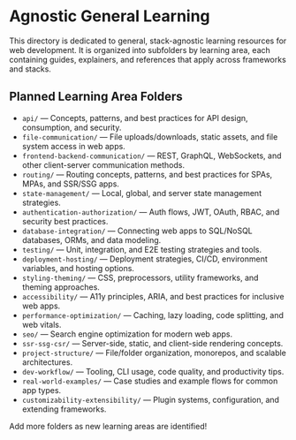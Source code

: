 # Agnostic General Learning

This directory is dedicated to general, stack-agnostic learning resources for web development. It is organized into subfolders by learning area, each containing guides, explainers, and references that apply across frameworks and stacks.

## Planned Learning Area Folders

- `api/` — Concepts, patterns, and best practices for API design, consumption, and security.
- `file-communication/` — File uploads/downloads, static assets, and file system access in web apps.
- `frontend-backend-communication/` — REST, GraphQL, WebSockets, and other client-server communication methods.
- `routing/` — Routing concepts, patterns, and best practices for SPAs, MPAs, and SSR/SSG apps.
- `state-management/` — Local, global, and server state management strategies.
- `authentication-authorization/` — Auth flows, JWT, OAuth, RBAC, and security best practices.
- `database-integration/` — Connecting web apps to SQL/NoSQL databases, ORMs, and data modeling.
- `testing/` — Unit, integration, and E2E testing strategies and tools.
- `deployment-hosting/` — Deployment strategies, CI/CD, environment variables, and hosting options.
- `styling-theming/` — CSS, preprocessors, utility frameworks, and theming approaches.
- `accessibility/` — A11y principles, ARIA, and best practices for inclusive web apps.
- `performance-optimization/` — Caching, lazy loading, code splitting, and web vitals.
- `seo/` — Search engine optimization for modern web apps.
- `ssr-ssg-csr/` — Server-side, static, and client-side rendering concepts.
- `project-structure/` — File/folder organization, monorepos, and scalable architectures.
- `dev-workflow/` — Tooling, CLI usage, code quality, and productivity tips.
- `real-world-examples/` — Case studies and example flows for common app types.
- `customizability-extensibility/` — Plugin systems, configuration, and extending frameworks.

Add more folders as new learning areas are identified! 
